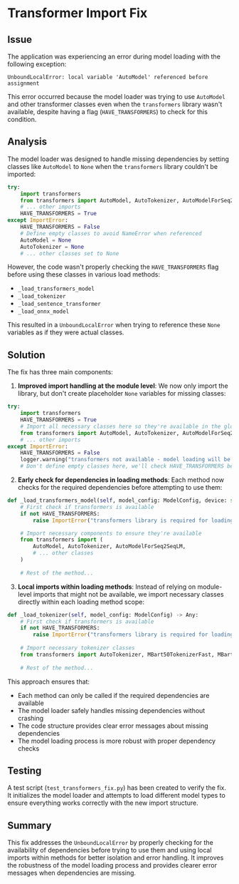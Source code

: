 # Transformer Import Fix

## Issue

The application was experiencing an error during model loading with the following exception:

```
UnboundLocalError: local variable 'AutoModel' referenced before assignment
```

This error occurred because the model loader was trying to use `AutoModel` and other transformer classes even when the `transformers` library wasn't available, despite having a flag (`HAVE_TRANSFORMERS`) to check for this condition.

## Analysis

The model loader was designed to handle missing dependencies by setting classes like `AutoModel` to `None` when the `transformers` library couldn't be imported:

```python
try:
    import transformers
    from transformers import AutoModel, AutoTokenizer, AutoModelForSeq2SeqLM, AutoModelForSequenceClassification
    # ... other imports
    HAVE_TRANSFORMERS = True
except ImportError:
    HAVE_TRANSFORMERS = False
    # Define empty classes to avoid NameError when referenced
    AutoModel = None
    AutoTokenizer = None
    # ... other classes set to None
```

However, the code wasn't properly checking the `HAVE_TRANSFORMERS` flag before using these classes in various load methods:

- `_load_transformers_model`
- `_load_tokenizer`
- `_load_sentence_transformer`
- `_load_onnx_model`

This resulted in a `UnboundLocalError` when trying to reference these `None` variables as if they were actual classes.

## Solution

The fix has three main components:

1. **Improved import handling at the module level**: We now only import the library, but don't create placeholder `None` variables for missing classes:

```python
try:
    import transformers
    HAVE_TRANSFORMERS = True
    # Import all necessary classes here so they're available in the global scope
    from transformers import AutoModel, AutoTokenizer, AutoModelForSeq2SeqLM, AutoModelForSequenceClassification
    # ... other imports
except ImportError:
    HAVE_TRANSFORMERS = False
    logger.warning("transformers not available - model loading will be limited")
    # Don't define empty classes here, we'll check HAVE_TRANSFORMERS before usage
```

2. **Early check for dependencies in loading methods**: Each method now checks for the required dependencies before attempting to use them:

```python
def _load_transformers_model(self, model_config: ModelConfig, device: str) -> Any:
    # First check if transformers is available
    if not HAVE_TRANSFORMERS:
        raise ImportError("transformers library is required for loading models")

    # Import necessary components to ensure they're available
    from transformers import (
        AutoModel, AutoTokenizer, AutoModelForSeq2SeqLM,
        # ... other classes
    )
    
    # Rest of the method...
```

3. **Local imports within loading methods**: Instead of relying on module-level imports that might not be available, we import necessary classes directly within each loading method scope:

```python
def _load_tokenizer(self, model_config: ModelConfig) -> Any:
    # First check if transformers is available
    if not HAVE_TRANSFORMERS:
        raise ImportError("transformers library is required for loading tokenizers")
        
    # Import necessary tokenizer classes
    from transformers import AutoTokenizer, MBart50TokenizerFast, MBartTokenizer
    
    # Rest of the method...
```

This approach ensures that:
- Each method can only be called if the required dependencies are available 
- The model loader safely handles missing dependencies without crashing
- The code structure provides clear error messages about missing dependencies
- The model loading process is more robust with proper dependency checks

## Testing

A test script (`test_transformers_fix.py`) has been created to verify the fix. It initializes the model loader and attempts to load different model types to ensure everything works correctly with the new import structure.

## Summary

This fix addresses the `UnboundLocalError` by properly checking for the availability of dependencies before trying to use them and using local imports within methods for better isolation and error handling. It improves the robustness of the model loading process and provides clearer error messages when dependencies are missing.